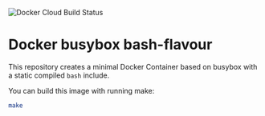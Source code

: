![Docker Cloud Build Status](https://img.shields.io/docker/cloud/build/bgruening/busybox-bash.svg)

# Docker busybox bash-flavour

This repository creates a minimal Docker Container based on busybox with a static compiled `bash` include.

You can build this image with running make:

```bash
make
```

